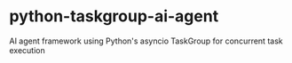 # python-taskgroup-ai-agent
AI agent framework using Python's asyncio TaskGroup for concurrent task execution
